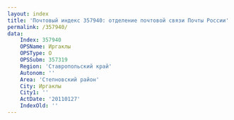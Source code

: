 ```yaml
---
layout: index
title: 'Почтовый индекс 357940: отделение почтовой связи Почты России'
permalink: /357940/
data:
    Index: 357940
    OPSName: Иргаклы
    OPSType: О
    OPSSubm: 357319
    Region: 'Ставропольский край'
    Autonom: ''
    Area: 'Степновский район'
    City: Иргаклы
    City1: ''
    ActDate: '20110127'
    IndexOld: ''
---
```

